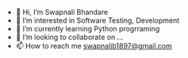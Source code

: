 - 👋 Hi, I’m Swapnali Bhandare
- 👀 I’m interested in Software Testing, Development
- 🌱 I’m currently learning Python progrraming
- 💞️ I’m looking to collaborate on ...
- 📫 How to reach me swapnalib1897@gmail.com

<!---
Sonalibhandare6612/Sonalibhandare6612 is a ✨ special ✨ repository because its `README.md` (this file) appears on your GitHub profile.
You can click the Preview link to take a look at your changes.
--->
